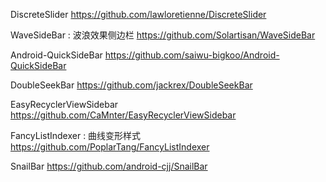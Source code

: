 DiscreteSlider
https://github.com/lawloretienne/DiscreteSlider

WaveSideBar : 波浪效果侧边栏
https://github.com/Solartisan/WaveSideBar

Android-QuickSideBar
https://github.com/saiwu-bigkoo/Android-QuickSideBar

DoubleSeekBar
https://github.com/jackrex/DoubleSeekBar

EasyRecyclerViewSidebar
https://github.com/CaMnter/EasyRecyclerViewSidebar

FancyListIndexer : 曲线变形样式
https://github.com/PoplarTang/FancyListIndexer

SnailBar
https://github.com/android-cjj/SnailBar
